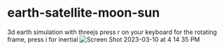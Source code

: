 # earth-satellite-moon-sun
3d earth simulation with threejs
press r on your keyboard for the rotating frame, press i for inertial
![Screen Shot 2023-03-10 at 4 14 35 PM](https://user-images.githubusercontent.com/63374700/224430167-6d85c95d-5718-408a-8cb4-9e029583111a.png)
